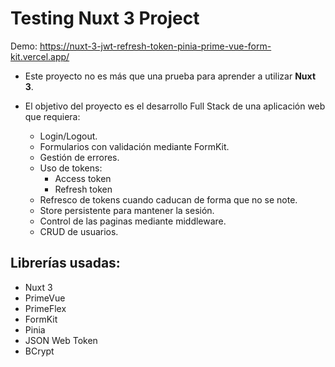 # Testing Nuxt 3 Project

Demo: https://nuxt-3-jwt-refresh-token-pinia-prime-vue-form-kit.vercel.app/

- Este proyecto no es más que una prueba para aprender a utilizar **Nuxt 3**.

- El objetivo del proyecto es el desarrollo Full Stack de una aplicación web que requiera:
  - Login/Logout.
  - Formularios con validación mediante FormKit.
  - Gestión de errores.
  - Uso de tokens:
    - Access token
    - Refresh token
  - Refresco de tokens cuando caducan de forma que no se note.
  - Store persistente para mantener la sesión.
  - Control de las paginas mediante middleware.
  - CRUD de usuarios.

## Librerías usadas:
  - Nuxt 3
  - PrimeVue
  - PrimeFlex
  - FormKit
  - Pinia
  - JSON Web Token
  - BCrypt
